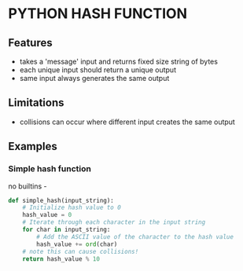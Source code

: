 # PYTHON HASH FUNCTION

## Features
- takes a 'message' input and returns fixed size string of bytes
- each unique input should return a unique output
- same input always generates the same output

## Limitations
- collisions can occur where different input creates the same output

## Examples

### Simple hash function
no builtins - 
```python
def simple_hash(input_string):
    # Initialize hash value to 0
    hash_value = 0
    # Iterate through each character in the input string
    for char in input_string:
        # Add the ASCII value of the character to the hash value
        hash_value += ord(char)
    # note this can cause collisions!
    return hash_value % 10
```